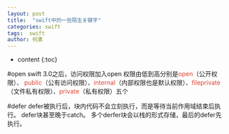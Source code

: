 ```yaml
---
layout: post
title:  "swift中的一些陌生关键字"
categories: swift
tags:  swift
author: 何勇
---
```


* content
{:toc}

#open
    swift 3.0之后，访问权限加入open
    权限由低到高分别是<font color="#dd4433">open</font>（公开权限）、 <font color="#dd4433">public</font>（公有访问权限）、<font color="#dd4433">internal</font>（内部权限也是默认权限）、<font color="#dd4433">fileprivate</font>（文件私有权限）、<font color="#dd4433">private</font>（私有权限）五个


#defer
    defer被执行后，块内代码不会立刻执行，而是等待当前作用域结束后执行。
    defer块甚至晚于catch。
    多个derfer块会以栈的形式存储，最后的defer先执行。
